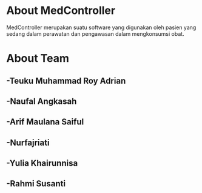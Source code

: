 # About MedController
MedController merupakan suatu software yang digunakan oleh pasien yang sedang dalam perawatan dan pengawasan dalam mengkonsumsi obat.

# About Team 
## -Teuku Muhammad Roy Adrian 
## -Naufal Angkasah 
## -Arif Maulana Saiful 
## -Nurfajriati 
## -Yulia Khairunnisa 
## -Rahmi Susanti
